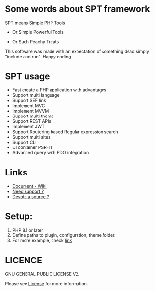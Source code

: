 # Some words about SPT framework

SPT means Simple PHP Tools

- Or Simple Powerful Tools

- Or Such Peachy Treats

This software was made with an expectation of something dead simply "include and run".
Happy coding

# SPT usage

- Fast create a PHP application with advantages 
- Support multi language
- Support SEF link
- Implement MVC
- Implement MVVM
- Support multi theme
- Support REST APIs
- Implement JWT
- Support Routering based Regular expression search
- Support multi sites
- Support CLI
- DI container PSR-11
- Advanced query with PDO integration

# Links

- [Document - Wiki](https://github.com/smpleader/spt/wiki/)
- [Need support ?](https://github.com/smpleader/spt/issues)
- [Devote a source ?](https://github.com/smpleader/spt/pulls)

# Setup:

1. PHP 8.1 or later
2. Define paths to plugin, configuration, theme folder.
3. For more example, check [link](https://github.com/smpleader/spt-examples)

# LICENCE

GNU GENERAL PUBLIC LICENSE V2. 

Please see [License](https://www.gnu.org/licenses/old-licenses/gpl-2.0.en.html) for more information.